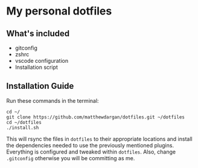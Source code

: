 # My personal dotfiles
## What's included
- gitconfig
- zshrc
- vscode configuration
- Installation script

## Installation Guide
Run these commands in the terminal:
```
cd ~/
git clone https://github.com/matthewdargan/dotfiles.git ~/dotfiles
cd ~/dotfiles
./install.sh
```
This will rsync the files in `dotfiles` to their appropriate locations and install the dependencies needed to use the previously mentioned plugins.
Everything is configured and tweaked within `dotfiles`.
Also, change `.gitconfig` otherwise you will be committing as me.

